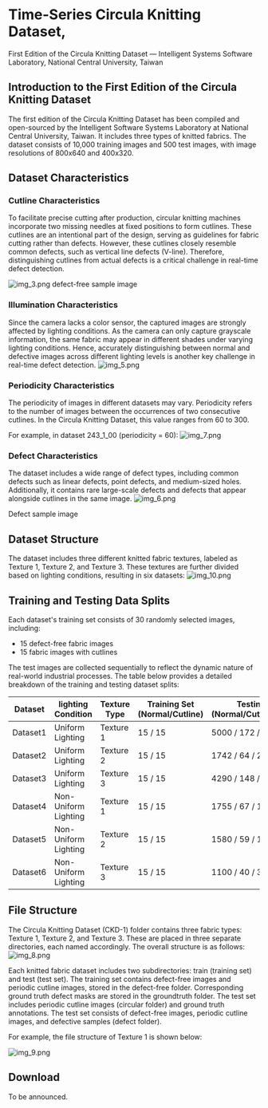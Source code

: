 # Time-Series Circula Knitting Dataset, 
First Edition of the Circula Knitting Dataset
— Intelligent Systems Software Laboratory, National Central University, Taiwan

## Introduction to the First Edition of the Circula Knitting Dataset
The first edition of the Circula Knitting Dataset has been compiled and open-sourced by the Intelligent Software Systems Laboratory at National Central University, Taiwan. It includes three types of knitted fabrics. The dataset consists of 10,000 training images and 500 test images, with image resolutions of 800x640 and 400x320.

## Dataset Characteristics
### Cutline Characteristics
To facilitate precise cutting after production, circular knitting machines incorporate two missing needles at fixed positions to form cutlines. These cutlines are an intentional part of the design, serving as guidelines for fabric cutting rather than defects. However, these cutlines closely resemble common defects, such as vertical line defects (V-line). Therefore, distinguishing cutlines from actual defects is a critical challenge in real-time defect detection.

![img_3.png](img_3.png)
defect-free sample image

### Illumination Characteristics
Since the camera lacks a color sensor, the captured images are strongly affected by lighting conditions. As the camera can only capture grayscale information, the same fabric may appear in different shades under varying lighting conditions. Hence, accurately distinguishing between normal and defective images across different lighting levels is another key challenge in real-time defect detection.
![img_5.png](img_5.png)

### Periodicity Characteristics
The periodicity of images in different datasets may vary. Periodicity refers to the number of images between the occurrences of two consecutive cutlines. In the Circula Knitting Dataset, this value ranges from 60 to 300.

For example, in dataset 243_1_00 (periodicity = 60):
![img_7.png](img_7.png)

### Defect Characteristics
The dataset includes a wide range of defect types, including common defects such as linear defects, point defects, and medium-sized holes. Additionally, it contains rare large-scale defects and defects that appear alongside cutlines in the same image.
![img_6.png](img_6.png)

Defect sample image

## Dataset Structure
The dataset includes three different knitted fabric textures, labeled as Texture 1, Texture 2, and Texture 3. These textures are further divided based on lighting conditions, resulting in six datasets:
![img_10.png](img_10.png)

## Training and Testing Data Splits
Each dataset's training set consists of 30 randomly selected images, including:

+ 15 defect-free fabric images
+ 15 fabric images with cutlines

The test images are collected sequentially to reflect the dynamic nature of real-world industrial processes. The table below provides a detailed breakdown of the training and testing dataset splits:

| Dataset  | lighting Condition  |Texture Type| Training Set (Normal/Cutline)| Testing Set (Normal/Cutline/Defect) |
|----------|---------------------|------------|--------------------|------------------------|
| Dataset1 | Uniform Lighting    | Texture 1  | 15 / 15             | 5000 / 172 / 49         |
| Dataset2 | Uniform Lighting    | Texture 2  | 15 / 15             | 1742 / 64 / 21          |
| Dataset3 | Uniform Lighting    | Texture 3  | 15 / 15             | 4290 / 148 / 42         |
| Dataset4 | Non-Uniform Lighting| Texture 1  | 15 / 15             | 1755 / 67 / 145         |
| Dataset5 | Non-Uniform Lighting| Texture 2  | 15 / 15             | 1580 / 59 / 16          |
| Dataset6 | Non-Uniform Lighting| Texture 3  | 15 / 15             | 1100 / 40 / 34          |

## File Structure
The Circula Knitting Dataset (CKD-1) folder contains three fabric types: Texture 1, Texture 2, and Texture 3. These are placed in three separate directories, each named accordingly. The overall structure is as follows:
![img_8.png](img_8.png)

Each knitted fabric dataset includes two subdirectories: train (training set) and test (test set). The training set contains defect-free images and periodic cutline images, stored in the defect-free folder. Corresponding ground truth defect masks are stored in the groundtruth folder. The test set includes periodic cutline images (circular folder) and ground truth annotations. The test set consists of defect-free images, periodic cutline images, and defective samples (defect folder).

For example, the file structure of Texture 1 is shown below:

![img_9.png](img_9.png)

## Download

To be announced.
